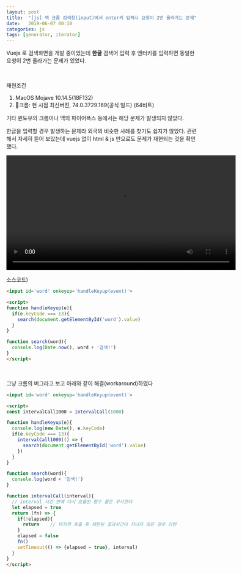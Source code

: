 ```yaml
---
layout: post
title:  "[js] 맥 크롬 검색창(input)에서 enter키 입력시 요청이 2번 올라가는 문제"
date:   2019-06-07 00:10
categories: js
tags: [generator, iterator]
---
```

Vuejs 로 검색화면을 개발 중이었는데 **한글** 검색어 입력 후 엔터키를 입력하면 동일한 요청이 2번 올라가는 문제가 있었다.

<br>

재현조건
1. MacOS Mojave 10.14.5(18F132)
1. 크롬: 현 시점 최신버젼, 74.0.3729.169(공식 빌드) (64비트)

기타 윈도우의 크롬이나 맥의 파이어폭스 등에서는 해당 문제가 발생되지 않았다.

한글을 입력할 경우 발생하는 문제라 외국의 비슷한 사례를 찾기도 쉽지가 않았다. 관련해서 자세히 뜯어 보았는데 vuejs 없이 html & js 만으로도 문제가 재현되는 것을 확인했다.

<video src='/images/keyup_problem.mov' width="600" controls="true" ></video>

소스코드)
```html
<input id='word' onkeyup='handleKeyup(event)'>

<script>
function handleKeyup(e){
  if(e.keyCode === 13){
    search(document.getElementById('word').value)
  }
}

function search(word){
  console.log(Date.now(), word + '검색!')
}
</script>
```

<br>

그냥 크롬의 버그라고 보고 아래와 같이 해결(workaround)하였다

```html
<input id='word' onkeyup='handleKeyup(event)'>

<script>
const intervalCall1000 = intervalCall(1000)

function handleKeyup(e){
  console.log(new Date(), e.keyCode)
  if(e.keyCode === 13){
    intervalCall1000(() => {
      search(document.getElementById('word').value)
    })
  }
}

function search(word){
  console.log(word + '검색!')
}

function intervalCall(interval){
  // interval 시간 안에 다시 호출된 함수 콜은 무시한다
  let elapsed = true
  return (fn) => {
    if(!elapsed){
      return    // 마지막 호출 후 제한된 경과시간이 지나지 않은 경우 리턴
    }
    elapsed = false
    fn()
    setTimeout(() => {elapsed = true}, interval)
  }
}
</script>
```
